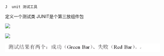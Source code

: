 ```
J  unit 测试工具
```

定义一个测试类
JUNIT是个第三放组件包

![](https://gitee.com/muyinchuan/images/raw/master/img/20200621050326.png)



![](https://gitee.com/muyinchuan/images/raw/master/img/20200621050617.png)

![1592687946642](../../../img/1592687946642.png)

